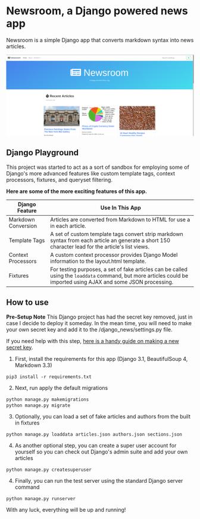 # Newsroom, a Django powered news app
Newsroom is a simple Django app that converts markdown syntax into news articles.

![screenshot](https://raw.githubusercontent.com/OulipianSummer/newsroom/master/newsroom_screenshot.png)


## Django Playground
This project was started to act as a sort of sandbox for employing some of Django's more advanced features like custom template tags, context processors, fixtures, and queryset filtering.

**Here are some of the more exciting features of this app.**

| Django Feature | Use In This App |
|-----------------| --------------
| Markdown Conversion | Articles are converted from Markdown to HTML for use a in each article. |
| Template Tags | A set of custom template tags convert strip markdown syntax from each article an generate a short 150 character lead for the article's list views. |
| Context Processors | A custom context processor provides Django Model information to the layout.html template. |
| Fixtures | For testing purposes, a set of fake articles can be called using the `loaddata` command, but more articles could be imported using AJAX and some JSON processing. |

## How to use

**Pre-Setup Note**
This Django project has had the secret key removed, just in case I decide to deploy it someday. In the mean time, you will need to make your own secret key and add it to the /django_news/settings.py file.

If you need help with this step, [here is a handy guide on making a new secret key](https://humberto.io/blog/tldr-generate-django-secret-key/).

1. First, install the requirements for this app (Django 3.1, BeautifulSoup 4, Markdown 3.3)

```
pip3 install -r requirements.txt
```

2. Next, run apply the default migrations

```
python manage.py makemigrations
python manage.py migrate
```

3. Optionally, you can load a set of fake articles and authors from the built in fixtures

```
python manage.py loaddata articles.json authors.json sections.json
```

4. As another optional step, you can create a super user account for yourself so you can check out Django's admin suite and add your own articles

```
python manage.py createsuperuser
```

4. Finally, you can run the test server using the standard Django server command

```
python manage.py runserver
```

With any luck, everything will be up and running!
